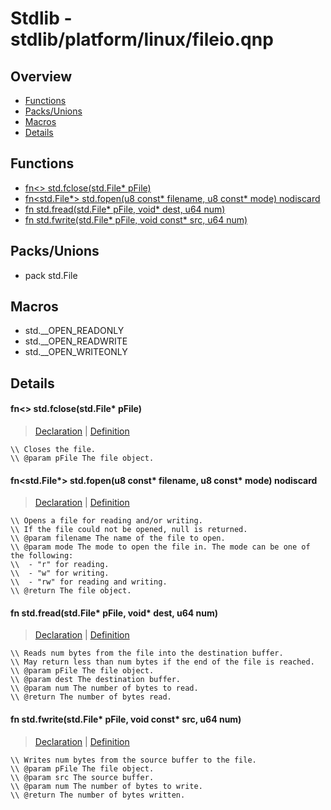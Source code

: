 
# Stdlib - stdlib/platform/linux/fileio.qnp

## Overview
 - [Functions](#functions)
 - [Packs/Unions](#packs-unions)
 - [Macros](#macros)
 - [Details](#details)


## Functions
 - [fn<> std.fclose(std.File* pFile)](#ref_35169ca5dd216e528e147ea957cba2d8)
 - [fn<std.File*> std.fopen(u8 const* filename, u8 const* mode) nodiscard](#ref_ece803274f97461d27d16cd3b47c8fc7)
 - [fn<u64> std.fread(std.File* pFile, void* dest, u64 num)](#ref_9d7f70070618d92ce8009ca46d8f90a0)
 - [fn<u64> std.fwrite(std.File* pFile, void const* src, u64 num)](#ref_e0a479a319c37a1d66962080214f3742)

## Packs/Unions
 - pack std.File

## Macros
 - std.__OPEN_READONLY
 - std.__OPEN_READWRITE
 - std.__OPEN_WRITEONLY

## Details
#### <a id="ref_35169ca5dd216e528e147ea957cba2d8"/>fn<> std.fclose(std.File* pFile)
> [Declaration](/stdlib/fileio.qnp?plain=1#L36) | [Definition](/stdlib/platform/linux/fileio.qnp?plain=1#L42)
```qinp
\\ Closes the file.
\\ @param pFile The file object.
```
#### <a id="ref_ece803274f97461d27d16cd3b47c8fc7"/>fn<std.File*> std.fopen(u8 const* filename, u8 const* mode) nodiscard
> [Declaration](/stdlib/fileio.qnp?plain=1#L17) | [Definition](/stdlib/platform/linux/fileio.qnp?plain=1#L21)
```qinp
\\ Opens a file for reading and/or writing.
\\ If the file could not be opened, null is returned.
\\ @param filename The name of the file to open.
\\ @param mode The mode to open the file in. The mode can be one of the following:
\\  - "r" for reading.
\\  - "w" for writing.
\\  - "rw" for reading and writing.
\\ @return The file object.
```
#### <a id="ref_9d7f70070618d92ce8009ca46d8f90a0"/>fn<u64> std.fread(std.File* pFile, void* dest, u64 num)
> [Declaration](/stdlib/fileio.qnp?plain=1#L25) | [Definition](/stdlib/platform/linux/fileio.qnp?plain=1#L36)
```qinp
\\ Reads num bytes from the file into the destination buffer.
\\ May return less than num bytes if the end of the file is reached.
\\ @param pFile The file object.
\\ @param dest The destination buffer.
\\ @param num The number of bytes to read.
\\ @return The number of bytes read.
```
#### <a id="ref_e0a479a319c37a1d66962080214f3742"/>fn<u64> std.fwrite(std.File* pFile, void const* src, u64 num)
> [Declaration](/stdlib/fileio.qnp?plain=1#L32) | [Definition](/stdlib/platform/linux/fileio.qnp?plain=1#L39)
```qinp
\\ Writes num bytes from the source buffer to the file.
\\ @param pFile The file object.
\\ @param src The source buffer.
\\ @param num The number of bytes to write.
\\ @return The number of bytes written.
```

